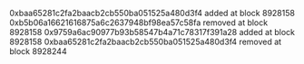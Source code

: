 0xbaa65281c2fa2baacb2cb550ba051525a480d3f4 added at block 8928158
0xb5b06a16621616875a6c2637948bf98ea57c58fa removed at block 8928158
0x9759a6ac90977b93b58547b4a71c78317f391a28 added at block 8928158
0xbaa65281c2fa2baacb2cb550ba051525a480d3f4 removed at block 8928244